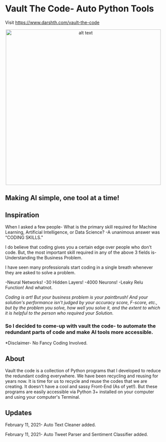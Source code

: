 # Vault The Code- Auto Python Tools
Visit https://www.darshth.com/vault-the-code

<p align="center">
<img src="https://github.com/darshth/Vault-The-Code/blob/main/AutoCleaner/images/def():-logos_transparent.png" alt="alt text" width="500" height="500">
  </p>

## Making AI simple, one tool at a time!

## Inspiration

When I asked a few people- What is the primary skill required for Machine Learning, Artificial Intelligence, or Data Science?
-A unanimous answer was “CODING SKILLS."

I do believe that coding gives you a certain edge over people who don't code. 
But, the most important skill required in any of the above 3 fields is- Understanding the Business Problem.

I have seen many professionals start coding in a single breath whenever they are asked to solve a problem.

-Neural Networks!
-30 Hidden Layers!
-4000 Neurons!
-Leaky Relu Function! And whatnot.

*Coding is art! But your business problem is your paintbrush! And your solution's performance isn't judged by your accuracy score, F-score, etc., but by the problem you solve, how well you solve it, and the extent to which it is helpful to the person who required your Solution.*

### So I decided to come-up with vault the code- to automate the redundant parts of code and make AI tools more accessible.
*Disclaimer- No Fancy Coding Involved.

## About

Vault the code is a collection of Python programs that I developed to reduce the redundant coding everywhere. 
We have been recycling and reusing for years now. It is time for us to recycle and reuse the codes that we are creating. It doesn't have a cool and sassy Front-End
(As of yet!). But these programs are easily accessible via Python 3+ installed on your computer and using your computer's Terminal.

## Updates
February 11, 2021- Auto Text Cleaner added.

February 11, 2021- Auto Tweet Parser and Sentiment Classifier added.
